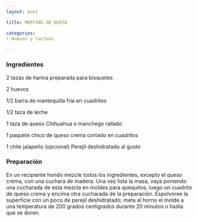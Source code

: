 ```yaml
---
layout: post

title: MUFFINS DE QUESO

categories:
- Huevos y lacteos

---
```

<h3>Ingredientes</h3>

2 tazas de harina preparada para bísquetes

2 huevos

1/2 barra de mantequilla fría en cuadritos

1/2 taza de leche

1 taza de queso Chihuahua o manchego rallado

1 paquete chico de queso crema cortado en cuadritos

1 chile jalapeño (opcional) Perejil deshidratado al gusto

<h3>Preparación</h3>

En un recipiente hondo mezcle todos los ingredientes, excepto el queso crema, con una cuchara de madera. Una vez lista la masa, vaya poniendo una cucharada de esta mezcla en moldes para quequitos, luego un cuadrito de queso crema y encima otra cucharada de la preparación. Espolvoree la superficie con un poco de perejil deshidratado; meta al horno el molde a una temperatura de 200 grados centígrados durante 20 minutos o hasta que se doren.